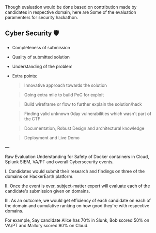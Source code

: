 Though evaluation would be done based on contribution made by candidates in respective domain, here are Some of the evaluation paramenters for security hackathon.

## Cyber Security 🛡

- Completeness of submission
- Quality of submitted solution
- Understanding of the problem
- Extra points:

    > Innovative approach towards the solution

    > Going extra mile to build PoC for exploit

    > Build wireframe or flow to further explain the solution/hack

    > Finding valid unknown 0day vulnerabilities which wasn't part of the CTF

    > Documentation, Robust Design and architectural knowledge

    > Deployment and Live Demo

—

Raw Evaluation Understanding for Safety of Docker containers in Cloud, Splunk SIEM, VA/PT  and overall Cybersecurity events.

I. Candidates would submit their research and findings on three of the domains on HackerEarth platform.

II. Once the event is over, subject-matter expert will evaluate each of the candidate's submission given on domains.

III. As an outcome, we would get efficiency of each candidate on each of the domain and cumulative ranking on how good they're with respective domains.

For example, Say candidate Alice has 70% in Slunk, Bob scored 50% on VA/PT and Mallory scored 90% on Cloud.



